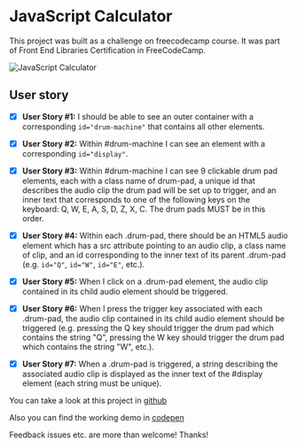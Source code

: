 # JavaScript Calculator  

This project was built as a challenge on freecodecamp course. It was part of Front End Libraries Certification in FreeCodeCamp.

![JavaScript Calculator](https://res.cloudinary.com/drpcjt13x/image/upload/v1603629493/Proyectos/Drum%20Machine/Drum_Machine_o6svkw.png "JavaScript Calculator")


## User story

- [x] **User Story #1:** I should be able to see an outer container with a corresponding `id="drum-machine"` that contains all other elements.

- [x] **User Story #2:** Within #drum-machine I can see an element with a corresponding `id="display"`.

- [x] **User Story #3:** Within #drum-machine I can see 9 clickable drum pad elements, each with a class name of drum-pad, a unique id that describes the audio clip the drum pad will be set up to trigger, and an inner text that corresponds to one of the following keys on the keyboard: Q, W, E, A, S, D, Z, X, C. The drum pads MUST be in this order.

- [x] **User Story #4:** Within each .drum-pad, there should be an HTML5 audio element which has a src attribute pointing to an audio clip, a class name of clip, and an id corresponding to the inner text of its parent .drum-pad (e.g. `id="Q"`, `id="W"`, `id="E"`, etc.).

- [x] **User Story #5:** When I click on a .drum-pad element, the audio clip contained in its child audio element should be triggered.
 
- [x] **User Story #6:** When I press the trigger key associated with each .drum-pad, the audio clip contained in its child audio element should be triggered (e.g. pressing the Q key should trigger the drum pad which contains the string "Q", pressing the W key should trigger the drum pad which contains the string "W", etc.).

- [x] **User Story #7:** When a .drum-pad is triggered, a string describing the associated audio clip is displayed as the inner text of the #display element (each string must be unique).




You can take a look at this project in [github]()

Also you can find the working demo in [codepen](https://codepen.io/GuaciG/full/yLOPLpY)

Feedback issues etc. are more than welcome! Thanks!
